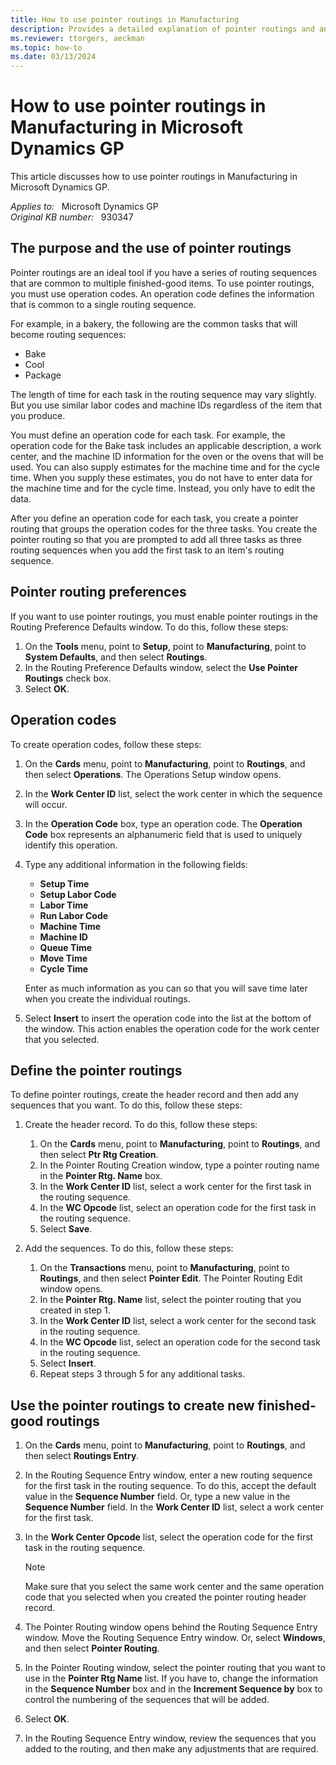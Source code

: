 ```yaml
---
title: How to use pointer routings in Manufacturing
description: Provides a detailed explanation of pointer routings and an example of how to use them.
ms.reviewer: ttorgers, aeckman
ms.topic: how-to
ms.date: 03/13/2024
---
```

# How to use pointer routings in Manufacturing in Microsoft Dynamics GP

This article discusses how to use pointer routings in Manufacturing in Microsoft Dynamics GP.

_Applies to:_ &nbsp; Microsoft Dynamics GP  
_Original KB number:_ &nbsp; 930347

## The purpose and the use of pointer routings

Pointer routings are an ideal tool if you have a series of routing sequences that are common to multiple finished-good items. To use pointer routings, you must use operation codes. An operation code defines the information that is common to a single routing sequence.

For example, in a bakery, the following are the common tasks that will become routing sequences:

- Bake
- Cool
- Package

The length of time for each task in the routing sequence may vary slightly. But you use similar labor codes and machine IDs regardless of the item that you produce.

You must define an operation code for each task. For example, the operation code for the Bake task includes an applicable description, a work center, and the machine ID information for the oven or the ovens that will be used. You can also supply estimates for the machine time and for the cycle time. When you supply these estimates, you do not have to enter data for the machine time and for the cycle time. Instead, you only have to edit the data.

After you define an operation code for each task, you create a pointer routing that groups the operation codes for the three tasks. You create the pointer routing so that you are prompted to add all three tasks as three routing sequences when you add the first task to an item's routing sequence.

## Pointer routing preferences

If you want to use pointer routings, you must enable pointer routings in the Routing Preference Defaults window. To do this, follow these steps:

1. On the **Tools** menu, point to **Setup**, point to **Manufacturing**, point to **System Defaults**, and then select **Routings**.
2. In the Routing Preference Defaults window, select the **Use Pointer Routings** check box.
3. Select **OK**.

## Operation codes

To create operation codes, follow these steps:

1. On the **Cards** menu, point to **Manufacturing**, point to **Routings**, and then select **Operations**. The Operations Setup window opens.
2. In the **Work Center ID** list, select the work center in which the sequence will occur.
3. In the **Operation Code** box, type an operation code. The **Operation Code** box represents an alphanumeric field that is used to uniquely identify this operation.
4. Type any additional information in the following fields:
   - **Setup Time**
   - **Setup Labor Code**
   - **Labor Time**
   - **Run Labor Code**
   - **Machine Time**
   - **Machine ID**
   - **Queue Time**
   - **Move Time**
   - **Cycle Time**

   Enter as much information as you can so that you will save time later when you create the individual routings.

5. Select **Insert** to insert the operation code into the list at the bottom of the window. This action enables the operation code for the work center that you selected.

## Define the pointer routings

To define pointer routings, create the header record and then add any sequences that you want. To do this, follow these steps:

1. Create the header record. To do this, follow these steps:

   1. On the **Cards** menu, point to **Manufacturing**, point to **Routings**, and then select **Ptr Rtg Creation**.
   2. In the Pointer Routing Creation window, type a pointer routing name in the **Pointer Rtg. Name** box.
   3. In the **Work Center ID** list, select a work center for the first task in the routing sequence.
   4. In the **WC Opcode** list, select an operation code for the first task in the routing sequence.
   5. Select **Save**.
2. Add the sequences. To do this, follow these steps:

   1. On the **Transactions** menu, point to **Manufacturing**, point to **Routings**, and then select **Pointer Edit**. The Pointer Routing Edit window opens.
   2. In the **Pointer Rtg. Name** list, select the pointer routing that you created in step 1.
   3. In the **Work Center ID** list, select a work center for the second task in the routing sequence.
   4. In the **WC Opcode** list, select an operation code for the second task in the routing sequence.
   5. Select **Insert**.
   6. Repeat steps 3 through 5 for any additional tasks.

## Use the pointer routings to create new finished-good routings

1. On the **Cards** menu, point to **Manufacturing**, point to **Routings**, and then select **Routings Entry**.
2. In the Routing Sequence Entry window, enter a new routing sequence for the first task in the routing sequence. To do this, accept the default value in the **Sequence Number** field. Or, type a new value in the **Sequence Number** field. In the **Work Center ID** list, select a work center for the first task.
3. In the **Work Center Opcode** list, select the operation code for the first task in the routing sequence.

    > [!NOTE]
    > Make sure that you select the same work center and the same operation code that you selected when you created the pointer routing header record.
4. The Pointer Routing window opens behind the Routing Sequence Entry window. Move the Routing Sequence Entry window. Or, select **Windows**, and then select **Pointer Routing**.

5. In the Pointer Routing window, select the pointer routing that you want to use in the **Pointer Rtg Name** list. If you have to, change the information in the **Sequence Number** box and in the **Increment Sequence by** box to control the numbering of the sequences that will be added.

6. Select **OK**.
7. In the Routing Sequence Entry window, review the sequences that you added to the routing, and then make any adjustments that are required.
